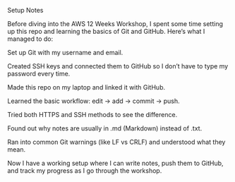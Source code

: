 Setup Notes

Before diving into the AWS 12 Weeks Workshop, I spent some time setting up this repo and learning the basics of Git and GitHub. Here’s what I managed to do:

Set up Git with my username and email.

Created SSH keys and connected them to GitHub so I don’t have to type my password every time.

Made this repo on my laptop and linked it with GitHub.

Learned the basic workflow: edit → add → commit → push.

Tried both HTTPS and SSH methods to see the difference.

Found out why notes are usually in .md (Markdown) instead of .txt.

Ran into common Git warnings (like LF vs CRLF) and understood what they mean.

Now I have a working setup where I can write notes, push them to GitHub, and track my progress as I go through the workshop.